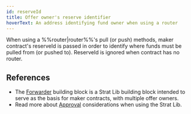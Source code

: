 ```yaml
---
id: reserveId
title: Offer owner's reserve identifier
hoverText: An address identifying fund owner when using a router
---
```


When using a %%router|router%%'s pull (or push) methods, maker contract's reserveId is passed in order to identify where funds must be pulled from (or pushed to). ReserveId is ignored when contract has no router.

## References

* The [Forwarder](../strat-lib/background/offer-maker/forwarder.md) building block is a Strat Lib building block intended to serve as the basis for maker contracts, with multiple offer owners.
* Read more about [Approval](../strat-lib/guides/approvals.md) considerations when using the Strat Lib.